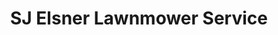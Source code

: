 ---
title: "SJ Elsner Lawnmower Service"
url: /havre-de-grace/sj-elsner-lawnmower-service/
shop: Allgemein
---